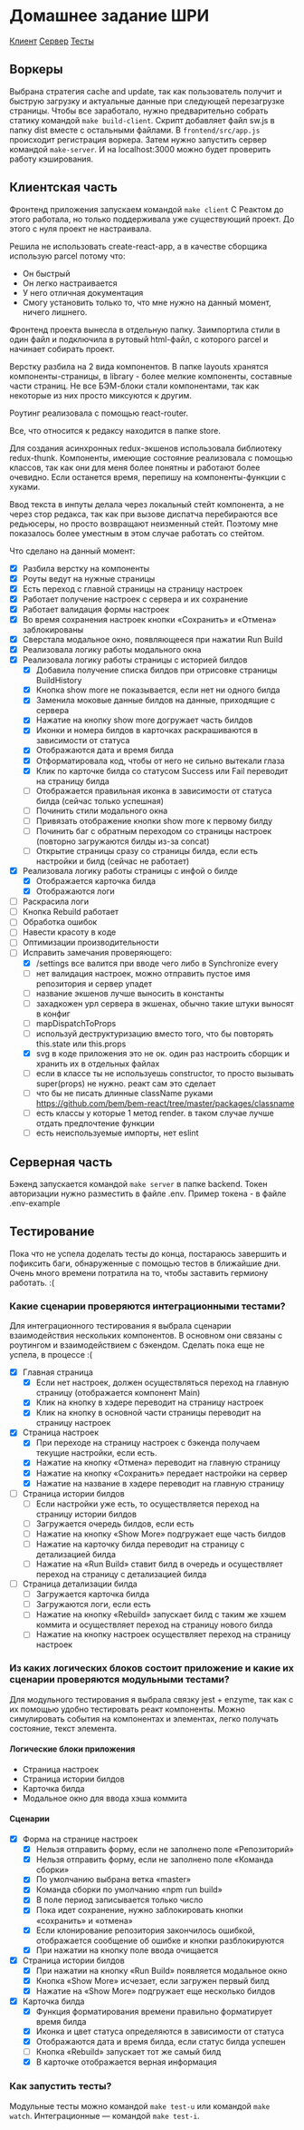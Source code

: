 # Домашнее задание ШРИ

[Клиент](#%d0%9a%d0%bb%d0%b8%d0%b5%d0%bd%d1%82%d1%81%d0%ba%d0%b0%d1%8f-%d1%87%d0%b0%d1%81%d1%82%d1%8c)
[Сервер](#%d0%a1%d0%b5%d1%80%d0%b2%d0%b5%d1%80%d0%bd%d0%b0%d1%8f-%d1%87%d0%b0%d1%81%d1%82%d1%8c)
[Тесты](#%d0%a2%d0%b5%d1%81%d1%82%d0%b8%d1%80%d0%be%d0%b2%d0%b0%d0%bd%d0%b8%d0%b5)

## Воркеры
Выбрана стратегия cache and update, так как пользователь получит и быструю загрузку и актуальные данные при следующей перезагрузке страницы.
Чтобы все заработало, нужно предварительно собрать статику командой `make build-client`. Скрипт добавляет файл sw.js в папку dist вместе с остальными файлами. В `frontend/src/app.js` происходит регистрация воркера. Затем нужно запустить сервер командой `make-server`. И на localhost:3000 можно будет проверить работу кэширования.
## Клиентская часть
Фронтенд приложения запускаем командой `make client`
С Реактом до этого работала, но только поддерживала уже существующий проект. До этого с нуля проект не настраивала.

Решила не использовать create-react-app, а в качестве сборщика использую parcel потому что:
- Он быстрый
- Он легко настраивается
- У него отличная документация
- Смогу установить только то, что мне нужно на данный момент, ничего лишнего.

Фронтенд проекта вынесла в отдельную папку. Заимпортила стили в один файл и подключила в рутовый html-файл, с которого parcel и начинает собирать проект.

Верстку разбила на 2 вида компонентов. В папке layouts хранятся компоненты-страницы, в library - более мелкие компоненты, составные части страниц. Не все БЭМ-блоки стали компонентами, так как некоторые из них просто миксуются к другим.

Роутинг реализовала с помощью react-router.

Все, что относится к редаксу находится в папке store.

Для создания асинхронных redux-экшенов использовала библиотеку redux-thunk.
Компоненты, имеющие состояние реализовала с помощью классов, так как они для меня более понятны и работают более очевидно. Если останется время, перепишу на компоненты-функции с хуками.

Ввод текста в инпуты делала через локальный стейт компонента, а не через стор редакса, так как при вызове диспатча перебираются все редьюсеры, но просто возвращают неизменный стейт. Поэтому мне показалось более уместным в этом случае работать со стейтом.

Что сделано на данный момент:
- [x] Разбила верстку на компоненты
- [x] Роуты ведут на нужные страницы
- [x] Есть переход с главной страницы на страницу настроек
- [x] Работает получение настроек с сервера и их сохранение
- [x] Работает валидация формы настроек
- [x] Во время сохранения настроек кнопки «Сохранить» и «Отмена» заблокированы
- [x] Сверстала модальное окно, появляющееся при нажатии Run Build
- [x] Реализовала логику работы модального окна
- [x] Реализовала логику работы страницы с историей билдов
  - [x] Добавила получение списка билдов при отрисовке страницы BuildHistory
  - [x] Кнопка show more не показывается, если нет ни одного билда
  - [x] Заменила моковые данные билдов на данные, приходящие с сервера
  - [x] Нажатие на кнопку show more догружает часть билдов
  - [x] Иконки и номера билдов в карточках раскрашиваются в зависимости от статуса
  - [x] Отображаются дата и время билда
  - [x] Отформатировала код, чтобы от него не сильно вытекали глаза
  - [x] Клик по карточке билда со статусом Success или Fail переводит на страницу билда
  - [ ] Отображается правильная иконка в зависимости от статуса билда (сейчас только успешная)
  - [ ] Починить стили модального окна
  - [ ] Привязать отображение кнопки show more к первому билду
  - [ ] Починить баг с обратным переходом со страницы настроек (повторно загружаются билды из-за concat)
  - [ ] Открытие страницы сразу со страницы билда, если есть настройки и билд (сейчас не работает)
- [x] Реализовала логику работы страницы с инфой о билде
  - [x] Отображается карточка билда
  - [x] Отображаются логи
- [ ] Раскрасила логи
- [ ] Кнопка Rebuild работает
- [ ] Обработка ошибок
- [ ] Навести красоту в коде
- [ ] Оптимизации производительности
- [ ] Исправить замечания проверяющего:
  - [x] /settings все валится при вводе чего либо в Synchronize every
  - [ ] нет валидация настроек, можно отправить пустое имя репозитория и сервер упадет
  - [ ] название экшенов лучше выносить в константы
  - [ ] захадкожен урл сервера в экшенах, обычно такие штуки выносят в конфиг
  - [ ] mapDispatchToProps
  - [ ] используй деструктуризацию вместо того, что бы повторять this.state или this.props
  - [x] svg в коде приложения это не ок. один раз настроить сборщик и хранить их в отдельных файлах
  - [ ] если в классе ты не используешь constructor, то просто вызывать super(props) не нужно. реакт сам это сделает
  - [ ] что бы не писать длинные className руками https://github.com/bem/bem-react/tree/master/packages/classname
  - [ ] есть классы у которые 1 метод render. в таком случае лучше отдать предпочтение функции
  - [ ] есть неиспользуемые импорты, нет eslint

## Серверная часть
Бэкенд запускается командой `make server` в папке backend. Токен авторизации нужно разместить в файле .env. Пример токена - в файле .env-example

## Тестирование
Пока что не успела доделать тесты до конца, постараюсь завершить и пофиксить баги, обнаруженные с помощью тестов в ближайшие дни. Очень много времени потратила на то, чтобы заставить гермиону работать. :(
### Какие сценарии проверяются интеграционными тестами?
Для интеграционного тестирования я выбрала сценарии взаимодействия нескольких компонентов. В основном они связаны с роутингом и взаимодействием с бэкендом. Сделать пока еще не успела, в процессе :(

- [x] Главная страница
  - [x] Если нет настроек, должен осуществляться переход на главную страницу (отображается компонент Main)
  - [x] Клик на кнопку в хэдере переводит на страницу настроек
  - [x] Клик на кнопку в основной части страницы переводит на страницу настроек
- [x] Страница настроек
  - [x] При переходе на страницу настроек с бэкенда получаем текущие настройки, если есть.
  - [x] Нажатие на кнопку «Отмена» переводит на главную страницу
  - [x] Нажатие на кнопку «Сохранить» передает настройки на сервер
  - [x] Нажатие на название в хэдере переводит на главную страницу
- [ ] Страница истории билдов
  - [ ] Если настройки уже есть, то осуществляется переход на страницу истории билдов
  - [ ] Загружается очередь билдов, если есть
  - [ ] Нажатие на кнопку «Show More» подгружает еще часть билдов
  - [ ] Нажатие на карточку билда переводит на страницу с детализацией билда
  - [ ] Нажатие на «Run Build» ставит билд в очередь и осуществляет переход на страницу с детализацией билда
- [ ] Страница детализации билда
  - [ ] Загружается карточка билда
  - [ ] Загружаются логи, если есть
  - [ ] Нажатие на кнопку «Rebuild» запускает билд с таким же хэшем коммита и осуществляет переход на страницу нового билда
  - [ ] Нажатие на кнопку настроек осуществляет переход на страницу настроек
### Из каких логических блоков состоит приложение и какие их сценарии проверяются модульными тестами?
Для модульного тестирования я выбрала связку jest + enzyme, так как с их помощью удобно тестировать реакт компоненты. Можно симулировать события на компонентах и элементах, легко получать состояние, текст элемента.
#### Логические блоки приложения
- Страница настроек
- Страница истории билдов
- Карточка билда
- Модальное окно для ввода хэша коммита

#### Сценарии
- [x] Форма на странице настроек
  - [x] Нельзя отправить форму, если не заполнено поле «Репозиторий»
  - [x] Нельзя отправить форму, если не заполнено поле «Команда сборки»
  - [x] По умолчанию выбрана ветка «master»
  - [x] Команда сборки по умолчанию «npm run build»
  - [x] В поле период записывается только число
  - [x] Пока идет сохранение, нужно заблокировать кнопки «сохранить» и «отмена»
  - [x] Если клонирование репозитория закончилось ошибкой, отображается сообщение об ошибке и кнопки разблокируются
  - [x] При нажатии на кнопку поле ввода очищается
- [x] Страница истории билдов
  - [x] При нажатии на кнопку «Run Build» появляется модальное окно
  - [x] Кнопка «Show More» исчезает, если загружен первый билд
  - [x] Нажатие на «Show More» подгружает еще несколько билдов
- [x] Карточка билда
  - [x] Функция форматирования времени правильно форматирует время билда
  - [x] Иконка и цвет статуса определяются в зависимости от статуса
  - [x] Отображаются дата и время билда, если статус билда успешен
  - [ ] Кнопка «Rebuild» запускает тот же самый билд
  - [x] В карточке отображается верная информация

### Как запустить тесты?
Модульные тесты можно командой `make test-u` или командой `make watch`.
Интеграционные — командой `make test-i`.
